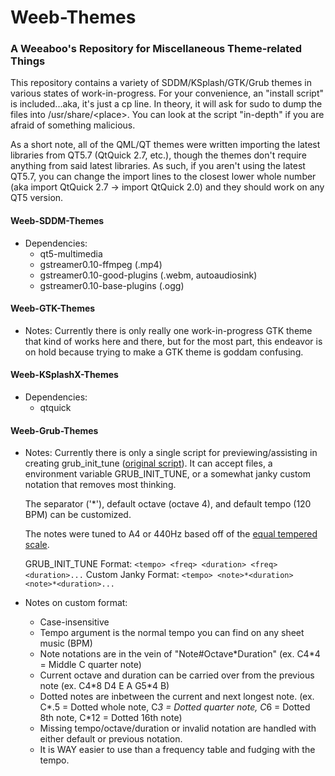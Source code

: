 
Weeb-Themes
=============
### A Weeaboo's Repository for Miscellaneous Theme-related Things

This repository contains a variety of SDDM/KSplash/GTK/Grub themes in various states of work-in-progress.
For your convenience, an "install script" is included...aka, it's just a cp line. In theory, it will ask for sudo to dump the files into /usr/share/\<place>. You can look at the script "in-depth" if you are afraid of something malicious.

As a short note, all of the QML/QT themes were written importing the latest libraries from QT5.7 (QtQuick 2.7, etc.), though the themes don't require anything from said latest libraries. As such, if you aren't using the latest QT5.7, you can change the import lines to the closest lower whole number (aka import QtQuick 2.7 -> import QtQuick 2.0) and they should work on any QT5 version.

#### Weeb-SDDM-Themes
- Dependencies:
    - qt5-multimedia
    - gstreamer0.10-ffmpeg (.mp4)
    - gstreamer0.10-good-plugins (.webm, autoaudiosink)
    - gstreamer0.10-base-plugins (.ogg)

#### Weeb-GTK-Themes
- Notes:
    Currently there is only really one work-in-progress GTK theme that kind of works here and there, but for the most part, this endeavor is on hold because trying to make a GTK theme is goddam confusing.

#### Weeb-KSplashX-Themes
- Dependencies:
    - qtquick

#### Weeb-Grub-Themes
- Notes:
    Currently there is only a single script for previewing/assisting in creating grub_init_tune ([original script](http://www.iavit.org/~john/debian/grub.html)). It can accept files, a environment variable GRUB_INIT_TUNE, or a somewhat janky custom notation that removes most thinking. 

    The separator ('\*'), default octave (octave 4), and default tempo (120 BPM) can be customized.

    The notes were tuned to A4 or 440Hz based off of the [equal tempered scale](www.phy.mtu.edu/~suits/NoteFreqCalcs.html).

    GRUB_INIT_TUNE Format:
        `<tempo> <freq> <duration> <freq> <duration>...`
    Custom Janky Format:
        `<tempo> <note>*<duration> <note>*<duration>...`

- Notes on custom format:
    - Case-insensitive
    - Tempo argument is the normal tempo you can find on any sheet music (BPM)
    - Note notations are in the vein of "Note#Octave*Duration" (ex. C4\*4 = Middle C quarter note)
    - Current octave and duration can be carried over from the previous note (ex. C4\*8 D4 E A G5\*4 B)
    - Dotted notes are inbetween the current and next longest note. (ex. C*.5 = Dotted whole note, C*3 = Dotted quarter note, C*6 = Dotted 8th note, C*12 = Dotted 16th note)
    - Missing tempo/octave/duration or invalid notation are handled with either default or previous notation.
    - It is WAY easier to use than a frequency table and fudging with the tempo.
